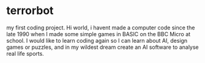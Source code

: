 # terrorbot
my first coding project. 
Hi world, i havent made a computer code since the late 1990 when I made some simple games in BASIC on the BBC Micro at school. I would like to learn coding again so I can learn about AI, design games or puzzles, and in my wildest dream create an AI software to analyse real life sports. 
